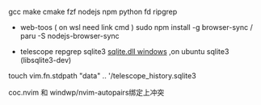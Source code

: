 gcc make cmake fzf nodejs npm python fd ripgrep

- web-toos
( on wsl need link cmd )
sudo npm install -g browser-sync / paru -S nodejs-browser-sync

- telescope
repgrep 
sqlite3 [sqlite.dll windows](https://www.sqlite.org/download.html) ,on ubuntu sqlite3 (libsqlite3-dev)  

touch vim.fn.stdpath "data" .. '/telescope_history.sqlite3

coc.nvim 和 windwp/nvim-autopairs<CR>绑定上冲突
